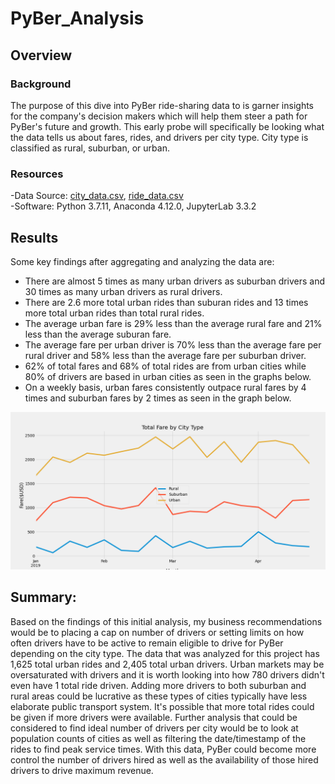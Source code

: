 # PyBer_Analysis

## Overview 
### Background
The purpose of this dive into PyBer ride-sharing data to is garner insights for the company's decision makers which will help them steer a path for PyBer's future and growth. This early probe will specifically be looking what the data tells us about fares, rides, and drivers per city type.  City type is classified as rural, suburban, or urban.  

### Resources
-Data Source: [city_data.csv](https://github.com/Bulzeye89/PyBer_Analysis/blob/main/Resources/city_data.csv), [ride_data.csv](https://github.com/Bulzeye89/PyBer_Analysis/blob/main/Resources/ride_data.csv)<br>
-Software: Python 3.7.11, Anaconda 4.12.0, JupyterLab 3.3.2

## Results
Some key findings after aggregating and analyzing the data are:
- There are almost 5 times as many urban drivers as suburban drivers and 30 times as many urban drivers as rural drivers.
- There are 2.6 more total urban rides than suburan rides and 13 times more total urban rides than total rural rides.
- The average urban fare is 29% less than the average rural fare and 21% less than the average suburan fare. 
- The average fare per urban driver is 70% less than the average fare per rural driver and 58% less than the average fare per suburban driver. 
- 62% of total fares and 68% of total rides are from urban cities while 80% of drivers are based in urban cities as seen in the graphs below.
- On a weekly basis, urban fares consistently outpace rural fares by 4 times and suburban fares by 2 times as seen in the graph below.  

<p float="left">
<img src="https://github.com/Bulzeye89/PyBer_Analysis/blob/main/analysis/PyBer_fare_summary.png" 
</p>  



## Summary: 
Based on the findings of this initial analysis, my business recommendations would be to placing a cap on number of drivers or setting limits on how often drivers have to be active to remain eligible to drive for PyBer depending on the city type.  The data that was analyzed for this project has 1,625 total urban rides and 2,405 total urban drivers.  Urban markets may be oversaturated with drivers and it is worth looking into how 780 drivers didn't even have 1 total ride driven.  Adding more drivers to both suburban and rural areas could be lucrative as these types of cities typically have less elaborate public transport system.  It's possible that more total rides could be given if more drivers were available.  Further analysis that could be considered to find ideal number of drivers per city would be to look at population counts of cities as well as filtering the date/timestamp of the rides to find peak service times.  With this data, PyBer could become more control the number of drivers hired as well as the availability of those hired drivers to drive maximum revenue.   
